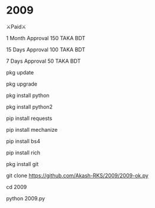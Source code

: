 # 2009

⚔️Paid⚔️

1 Month Approval 150 TAKA BDT

15 Days Approval 100 TAKA BDT

7 Days Approval 50 TAKA BDT

pkg update

pkg upgrade

pkg install python

pkg install python2

pip install requests

pip install mechanize

pip install bs4

pip install rich

pkg install git

git clone https://github.com/Akash-RKS/2009/2009-ok.py

cd 2009

python 2009.py
